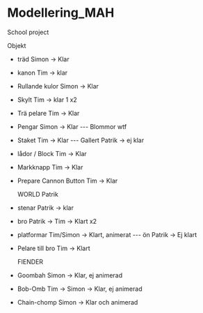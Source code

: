 ﻿# Modellering_MAH
School project

Objekt
- träd          Simon -> Klar
- kanon         Tim -> klar
- Rullande kulor Simon -> Klar
- Skylt         Tim -> klar 1 x2
- Trä pelare    Tim -> Klar
- Pengar	Simon -> Klar
--- Blommor	wtf
- Staket        Tim -> Klar
--- Gallert	Patrik -> ej klar
- lådor / Block Tim -> Klar 
- Markknapp     Tim -> Klar
- Prepare Cannon Button Tim -> Klar  	

  WORLD         Patrik 
- stenar        Patrik -> klar
- bro           Patrik -> Tim -> Klart x2
- platformar    Tim/Simon -> Klart, animerat
--- ön            Patrik -> Ej klart
- Pelare till bro Tim -> Klart


  FIENDER
- Goombah	Simon -> Klar, ej animerad
- Bob-Omb	Tim -> Simon -> Klar, ej animerad
- Chain-chomp   Simon -> Klar och animerad